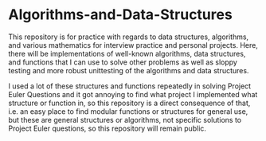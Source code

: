 # Algorithms-and-Data-Structures

This repository is for practice with regards to data structures, algorithms, and various mathematics for interview practice and personal projects.  Here, there will be implementations of well-known algorithms, data structures, and functions that I can use to solve other problems as well as sloppy testing and more robust unittesting of the algorithms and data structures.  

I used a lot of these structures and functions repeatedly in solving Project Euler Questions and it got annoying to find what project I implemented what structure or function in, so this repository is a direct consequence of that, i.e. an easy place to find modular functions or structures for general use, but these are general structures or algorithms, not specific solutions to Project Euler questions, so this repository will remain public.
